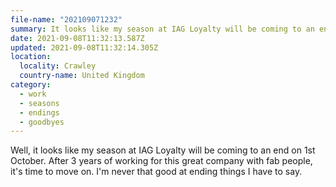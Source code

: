 ```yaml
---
file-name: "202109071232"
summary: It looks like my season at IAG Loyalty will be coming to an end on 1st October.
date: 2021-09-08T11:32:13.587Z
updated: 2021-09-08T11:32:14.305Z
location:
  locality: Crawley
  country-name: United Kingdom
category:
  - work
  - seasons
  - endings
  - goodbyes
---
```

Well, it looks like my season at IAG Loyalty will be coming to an end on 1st October. After 3 years of working for this great company with fab people, it's time to move on. I'm never that good at ending things I have to say.
